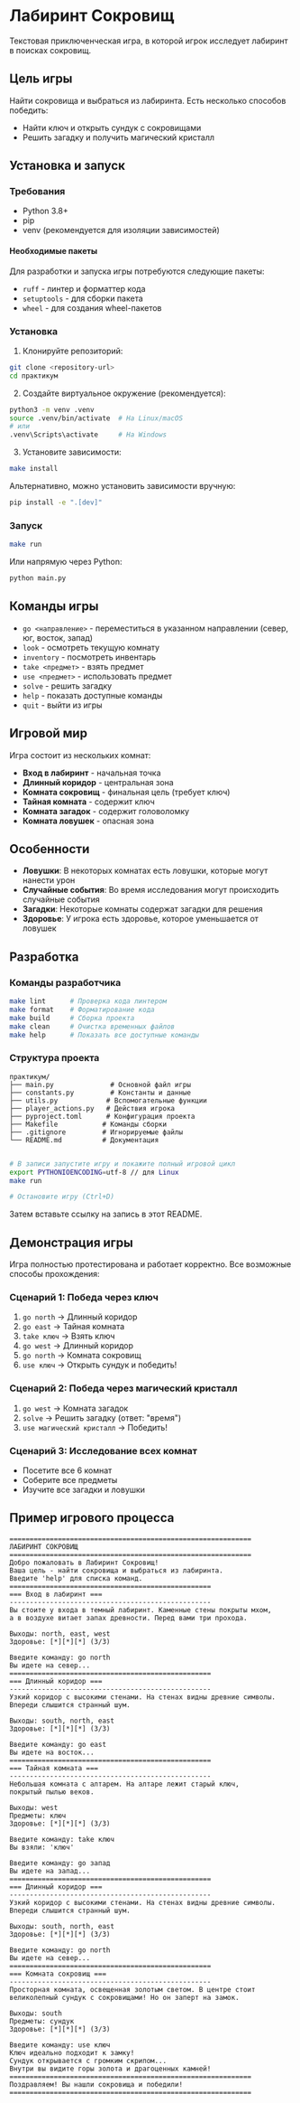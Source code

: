 # Лабиринт Сокровищ

Текстовая приключенческая игра, в которой игрок исследует лабиринт в поисках сокровищ.

## Цель игры

Найти сокровища и выбраться из лабиринта. Есть несколько способов победить:
- Найти ключ и открыть сундук с сокровищами
- Решить загадку и получить магический кристалл

## Установка и запуск

### Требования
- Python 3.8+
- pip
- venv (рекомендуется для изоляции зависимостей)

#### Необходимые пакеты
Для разработки и запуска игры потребуются следующие пакеты:
- `ruff` - линтер и форматтер кода
- `setuptools` - для сборки пакета
- `wheel` - для создания wheel-пакетов

### Установка

1. Клонируйте репозиторий:
```bash
git clone <repository-url>
cd практикум
```

2. Создайте виртуальное окружение (рекомендуется):
```bash
python3 -m venv .venv
source .venv/bin/activate  # На Linux/macOS
# или
.venv\Scripts\activate     # На Windows
```

3. Установите зависимости:
```bash
make install
```

Альтернативно, можно установить зависимости вручную:
```bash
pip install -e ".[dev]"
```

### Запуск

```bash
make run
```

Или напрямую через Python:
```bash
python main.py
```

## Команды игры

- `go <направление>` - переместиться в указанном направлении (север, юг, восток, запад)
- `look` - осмотреть текущую комнату
- `inventory` - посмотреть инвентарь
- `take <предмет>` - взять предмет
- `use <предмет>` - использовать предмет
- `solve` - решить загадку
- `help` - показать доступные команды
- `quit` - выйти из игры

## Игровой мир

Игра состоит из нескольких комнат:
- **Вход в лабиринт** - начальная точка
- **Длинный коридор** - центральная зона
- **Комната сокровищ** - финальная цель (требует ключ)
- **Тайная комната** - содержит ключ
- **Комната загадок** - содержит головоломку
- **Комната ловушек** - опасная зона

## Особенности

- **Ловушки**: В некоторых комнатах есть ловушки, которые могут нанести урон
- **Случайные события**: Во время исследования могут происходить случайные события
- **Загадки**: Некоторые комнаты содержат загадки для решения
- **Здоровье**: У игрока есть здоровье, которое уменьшается от ловушек

## Разработка

### Команды разработчика

```bash
make lint      # Проверка кода линтером
make format    # Форматирование кода
make build     # Сборка проекта
make clean     # Очистка временных файлов
make help      # Показать все доступные команды
```

### Структура проекта

```
практикум/
├── main.py              # Основной файл игры
├── constants.py         # Константы и данные
├── utils.py            # Вспомогательные функции
├── player_actions.py   # Действия игрока
├── pyproject.toml      # Конфигурация проекта
├── Makefile           # Команды сборки
├── .gitignore         # Игнорируемые файлы
└── README.md          # Документация
```

```bash

# В записи запустите игру и покажите полный игровой цикл
export PYTHONIOENCODING=utf-8 // для Linux
make run

# Остановите игру (Ctrl+D)
```

Затем вставьте ссылку на запись в этот README.

## Демонстрация игры

Игра полностью протестирована и работает корректно. Все возможные способы прохождения:

### Сценарий 1: Победа через ключ
1. `go north` → Длинный коридор
2. `go east` → Тайная комната  
3. `take ключ` → Взять ключ
4. `go west` → Длинный коридор
5. `go north` → Комната сокровищ
6. `use ключ` → Открыть сундук и победить!

### Сценарий 2: Победа через магический кристалл
1. `go west` → Комната загадок
2. `solve` → Решить загадку (ответ: "время")
3. `use магический кристалл` → Победить!

### Сценарий 3: Исследование всех комнат
- Посетите все 6 комнат
- Соберите все предметы
- Изучите все загадки и ловушки

## Пример игрового процесса

```
============================================================
ЛАБИРИНТ СОКРОВИЩ
============================================================
Добро пожаловать в Лабиринт Сокровищ!
Ваша цель - найти сокровища и выбраться из лабиринта.
Введите 'help' для списка команд.
==================================================
=== Вход в лабиринт ===
--------------------------------------------------
Вы стоите у входа в темный лабиринт. Каменные стены покрыты мхом, 
а в воздухе витает запах древности. Перед вами три прохода.

Выходы: north, east, west
Здоровье: [*][*][*] (3/3)

Введите команду: go north
Вы идете на север...
==================================================
=== Длинный коридор ===
--------------------------------------------------
Узкий коридор с высокими стенами. На стенах видны древние символы. 
Впереди слышится странный шум.

Выходы: south, north, east
Здоровье: [*][*][*] (3/3)

Введите команду: go east
Вы идете на восток...
==================================================
=== Тайная комната ===
--------------------------------------------------
Небольшая комната с алтарем. На алтаре лежит старый ключ, 
покрытый пылью веков.

Выходы: west
Предметы: ключ
Здоровье: [*][*][*] (3/3)

Введите команду: take ключ
Вы взяли: 'ключ'

Введите команду: go запад
Вы идете на запад...
==================================================
=== Длинный коридор ===
--------------------------------------------------
Узкий коридор с высокими стенами. На стенах видны древние символы. 
Впереди слышится странный шум.

Выходы: south, north, east
Здоровье: [*][*][*] (3/3)

Введите команду: go north
Вы идете на север...
==================================================
=== Комната сокровищ ===
--------------------------------------------------
Просторная комната, освещенная золотым светом. В центре стоит 
великолепный сундук с сокровищами! Но он заперт на замок.

Выходы: south
Предметы: сундук
Здоровье: [*][*][*] (3/3)

Введите команду: use ключ
Ключ идеально подходит к замку!
Сундук открывается с громким скрипом...
Внутри вы видите горы золота и драгоценных камней!
============================================================
Поздравляем! Вы нашли сокровища и победили!
============================================================
```



